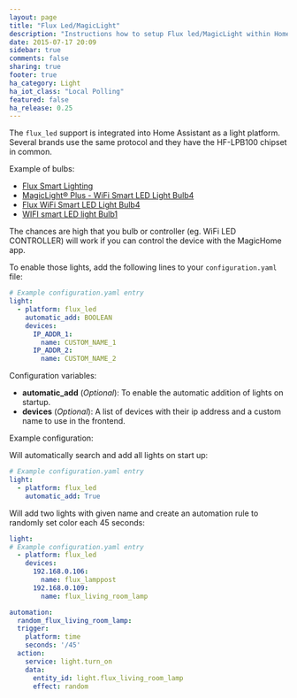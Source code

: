 ```yaml
---
layout: page
title: "Flux Led/MagicLight"
description: "Instructions how to setup Flux led/MagicLight within Home Assistant."
date: 2015-07-17 20:09
sidebar: true
comments: false
sharing: true
footer: true
ha_category: Light
ha_iot_class: "Local Polling"
featured: false
ha_release: 0.25
---
```


The `flux_led` support is integrated into Home Assistant as a light platform. Several brands use the same protocol and they have the HF-LPB100 chipset in common.

Example of bulbs:

- [Flux Smart Lighting](http://www.fluxsmartlighting.com/)
- [MagicLight® Plus - WiFi Smart LED Light Bulb4](https://www.amazon.com/gp/product/B00NOC93NG)
- [Flux WiFi Smart LED Light Bulb4](http://smile.amazon.com/Flux-WiFi-Smart-Light-Bulb/dp/B01A6GHHTE)
- [WIFI smart LED light Bulb1](http://smile.amazon.com/gp/product/B01CS1EZYK)

The chances are high that you bulb or controller (eg. WiFi LED CONTROLLER) will work if you can control the device with the MagicHome app.

To enable those lights, add the following lines to your `configuration.yaml` file:

```yaml
# Example configuration.yaml entry
light:
  - platform: flux_led
    automatic_add: BOOLEAN
    devices:
      IP_ADDR_1:
        name: CUSTOM_NAME_1
      IP_ADDR_2:
        name: CUSTOM_NAME_2
```

Configuration variables:

- **automatic_add** (*Optional*): To enable the automatic addition of lights on startup.
- **devices** (*Optional*): A list of devices with their ip address and a custom name to use in the frontend.

Example configuration:

Will automatically search and add all lights on start up:

```yaml
# Example configuration.yaml entry
light:
  - platform: flux_led
    automatic_add: True
```

Will add two lights with given name and create an automation rule to randomly set color each 45 seconds:

```yaml
light:
# Example configuration.yaml entry
  - platform: flux_led
    devices:
      192.168.0.106:
        name: flux_lamppost
      192.168.0.109:
        name: flux_living_room_lamp

automation:
  random_flux_living_room_lamp:
  trigger:
    platform: time
    seconds: '/45'
  action:
    service: light.turn_on
    data:
      entity_id: light.flux_living_room_lamp
      effect: random
```
